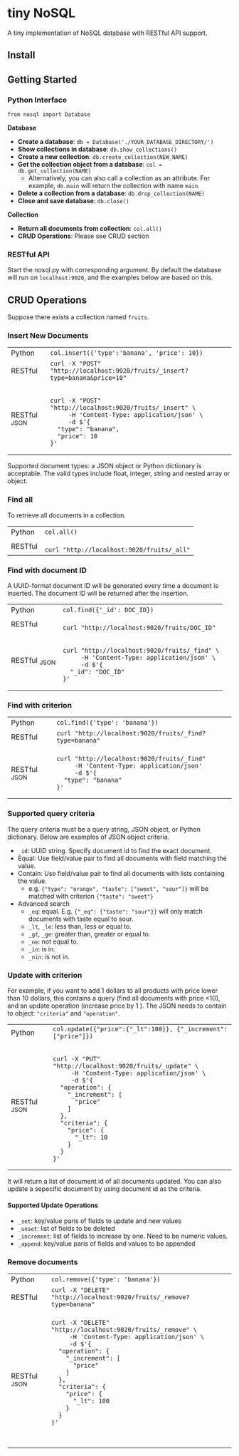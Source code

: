 # tiny NoSQL
A tiny implementation of NoSQL database with RESTful API support.

## Install

## Getting Started

### Python Interface

```
from nosql import Database
```
**Database**
- **Create a database**: `db = Database('./YOUR_DATABASE_DIRECTORY/')`
- **Show collections in database**: `db.show_collections()`
- **Create a new collection**: `db.create_collection(NEW_NAME)`
- **Get the collection object from a database**: `col = db.get_collection(NAME)`
  - Alternatively, you can also call a collection as an attribute. For example, `db.main` will return the collection with name `main`.
- **Delete a collection from a database**: `db.drop_collection(NAME)` 
- **Close and save database**: `db.close()`

**Collection**
- **Return all documents from collection**: `col.all()`
- **CRUD Operations**: Please see CRUD section

### RESTful API

Start the nosql.py with corresponding argument. By default the database will run on `localhost:9020`, and the examples below are based on this.

## CRUD Operations

Suppose there exists a collection named `fruits`.

### Insert New Documents


<table>

<tr><td>Python</td><td><code>col.insert({'type':'banana', 'price': 10})</code></td>
</tr>

<tr><td>RESTful</td><td>
<code>curl -X "POST" "http://localhost:9020/fruits/_insert?type=banana&price=10"</code>
</td></tr>

<tr><td>RESTful <sub>JSON</sub></td><td><pre><code>
curl -X "POST" "http://localhost:9020/fruits/_insert" \
     -H 'Content-Type: application/json' \
     -d $'{
  "type": "banana",
  "price": 10
}'
</code></pre>
</td>
</tr>
</table>

Supported document types: a JSON object or Python dictionary is acceptable. The valid types include float, integer, string and nested array or object.


### Find all

To retrieve all documents in a collection. 

<table>

<tr><td>Python</td><td><code>col.all()</code></td>
</tr>

<tr><td>RESTful</td><td>
<code>
curl "http://localhost:9020/fruits/_all"
</code></td></tr>
</table>





### Find with document ID
A UUID-format document ID will be generated every time a document is inserted. The document ID will be returned after the insertion. 
<table>

<tr><td>Python</td><td><code>col.find({'_id': DOC_ID})</code></td>
</tr>

<tr><td>RESTful</td><td>
<code>
curl "http://localhost:9020/fruits/DOC_ID"
</code></td></tr>

<tr><td>RESTful <sub>JSON</sub></td><td><pre>
<code>
curl "http://localhost:9020/fruits/_find" \
     -H 'Content-Type: application/json' \
     -d $'{
  "_id": "DOC_ID"
}'
</code></pre>
</td>
</tr>

</table>

### Find with criterion

<table>
<tr><td>Python</td><td><code>col.find({'type': 'banana'})</code></td>
</tr>

<tr><td>RESTful</td><td>
<code>curl "http://localhost:9020/fruits/_find?type=banana"</code>
</td></tr>

<tr><td></td><td></td>
</tr>

<tr><td>RESTful <sub>JSON</sub></td><td><pre>
<code>curl "http://localhost:9020/fruits/_find" 
     -H 'Content-Type: application/json' 
     -d $'{
  "type": "banana"
}'
</code></pre>
</td>
</tr>
</table>

### Supported query criteria
The query criteria must be a query string, JSON object, or Python dictionary. Below are examples of JSON object criteria.
* `_id`: UUID string. Specify document id to find the exact document.
* Equal: Use field/value pair to find all documents with field matching the value.
* Contain: Use field/value pair to find all documents with lists containing the value.
    * e.g. `{"type": "orange", "taste": ["sweet", "sour"]}` will be matched with criterion `{"taste": "sweet"}`
* Advanced search
    * `_eq`: equal. E.g. `{"_eq": {"taste": "sour"}}` will only match documents with taste equal to sour.
    * `_lt`, `_le`: less than, less or equal to.
    * `_gt`, `_ge`: greater than, greater or equal to. 
    * `_ne`: not equal to.
    * `_in`: is in.
    * `_nin`: is not in.

### Update with criterion
For example, if you want to add 1 dollars to all products with price lower than 10 dollars, this contains a query (find all documents with price <10), and an update operation (increase price by 1 ).
The JSON needs to contain to object: `"criteria"` and `"operation"`.

<table>
<tr><td>Python</td><td><code>col.update({"price":{"_lt":100}}, {"_increment": ["price"]})</code></td>
</tr>

<tr><td>RESTful <sub>JSON</sub></td><td><pre>
<code>
curl -X "PUT" "http://localhost:9020/fruits/_update" \
     -H 'Content-Type: application/json' \
     -d $'{
  "operation": {
    "_increment": [
      "price"
    ]
  },
  "criteria": {
    "price": {
      "_lt": 10
    }
  }
}'
</code></pre>
</td>
</tr>
</table>
It will return a list of document id of all documents updated. You can also update a sepecific document by using document id as the criteria.

#### Supported Update Operations
* `_set`: key/value paris of fields to update and new values
* `_unset`: list of fields to be deleted
* `_increment`: list of fields to increase by one. Need to be numeric values. 
* `_append`: key/value paris of fields and values to be appended

### Remove documents

<table>
<tr><td>Python</td><td><code>col.remove({'type': 'banana'})</code></td>
</tr>

<tr><td>RESTful</td><td>
<code>curl -X "DELETE" "http://localhost:9020/fruits/_remove?type=banana"</code>
</td></tr>

<tr><td></td><td></td>
</tr>

<tr><td>RESTful <sub>JSON</sub></td><td><pre>
<code>curl -X "DELETE" "http://localhost:9020/fruits/_remove" \
     -H 'Content-Type: application/json' \
     -d $'{
  "operation": {
    "_increment": [
      "price"
    ]
  },
  "criteria": {
    "price": {
      "_lt": 100
    }
  }
}'

</code></pre>
</td>
</tr>
</table>
